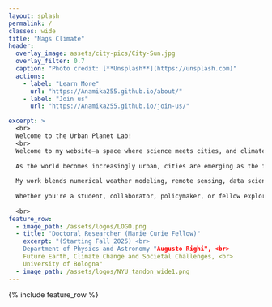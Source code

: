 ```yaml
---
layout: splash
permalink: /
classes: wide
title: "Nags Climate"
header:
  overlay_image: assets/city-pics/City-Sun.jpg
  overlay_filter: 0.7
  caption: "Photo credit: [**Unsplash**](https://unsplash.com)"
  actions:
    - label: "Learn More"
      url: "https://Anamika255.github.io/about/"
    - label: "Join us"
      url: "https://Anamika255.github.io/join-us/"

excerpt: >
  <br>
  Welcome to the Urban Planet Lab!
  <br>
  Welcome to my website—a space where science meets cities, and climate meets community.
  
  As the world becomes increasingly urban, cities are emerging as the frontline of our planet’s most pressing challenges—extreme heat, flooding, pollution, and environmental inequality. Through my research, I explore the deep, often invisible connections between urban environments and the climate system, working to uncover how city design, infrastructure, and social structures influence—and are influenced by—extreme weather.
  
  My work blends numerical weather modeling, remote sensing, data science, and complexity theory to understand how urban systems function under stress, and how we can build more resilient, equitable cities. From fractal patterns of urban heat to satellite-driven insights on microclimates, my goal is to translate science into solutions—solutions that are not only technically sound, but socially just.
  
  Whether you're a student, collaborator, policymaker, or fellow explorer of Earth’s urban future—thank you for visiting. I invite you to explore my work, reach out, and join the conversation on shaping cities that can thrive in a changing climate.
  
  <br>
feature_row:
  - image_path: /assets/logos/LOGO.png
  - title: "Doctoral Researcher (Marie Curie Fellow)"
    excerpt: "(Starting Fall 2025) <br>
    Department of Physics and Astronomy "Augusto Righi", <br>
    Future Earth, Climate Change and Societal Challenges, <br>
    University​ of Bologna"
  - image_path: /assets/logos/NYU_tandon_wide1.png
---
```



{% include feature_row %}


<!--
### Prof. Anamika Shreevastava
Assistant Professor

Dept. of Mechanical & Aerospace Engineering, <br>
and Center for Urban Science and Progress, <br>
Tandon School of Engineering, <br>
New York University​

370 Jay Street, 13th Floor, <br>
Brooklyn, NY 11201
url: "https://engineering.nyu.edu/faculty/anamika-shreevastava"
btn_class: "btn--secondary"
btn_label: "Link to New York University profile"

<!--
- image_path: /assets/images/Networks.jpg
  alt: "Projects"
  title: "Other Projects"
  excerpt: "Assorted collection of some of my scholarly projects that aren't published"
  url: "/projects/"
  btn_class: "btn--primary"
  btn_label: "Projects"
- image_path: /assets/images/Stat_Wars.png
  alt: "Resources"
  title: "Resources"
  excerpt: "Dive in for links to useful tools and online documents that I have curated over the years"
  url: "/resources/"
  btn_class: "btn--primary"
  btn_label: "Resources"
  -->
